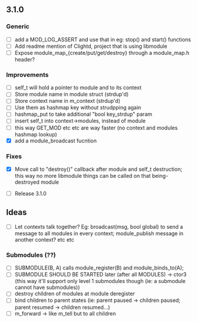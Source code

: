 ## 3.1.0

### Generic
- [ ] add a MOD_LOG_ASSERT and use that in eg: stop() and start() functions
- [ ] Add readme mention of Clightd, project that is using libmodule
- [ ] Expose module_map_{create/put/get/destroy} through a module_map.h header?

### Improvements
- [ ] self_t will hold a pointer to module and to its context
- [ ] Store module name in module struct (strdup'd)
- [ ] Store context name in m_context (strdup'd)
- [ ] Use them as hashmap key without strudpping again
- [ ] hashmap_put to take additional "bool key_strdup" param
- [ ] insert self_t into context->modules, instead of module
- [ ] this way GET_MOD etc etc are way faster (no context and modules hashmap lookup)
- [x] add a module_broadcast fucntion

### Fixes
- [x] Move call to "destroy()" callback after module and self_t destruction; this way no more libmodule things can be called on that being-destroyed module

- [ ] Release 3.1.0

## Ideas

- [ ] Let contexts talk together? Eg: broadcast(msg, bool global) to send a message to all modules in every context; module_publish message in another context? etc etc

### Submodules (??)

- [ ] SUBMODULE(B, A) calls module_register(B) and module_binds_to(A);
- [ ] SUBMODULE SHOULD BE STARTED later (after all MODULES) -> ctor3 (this way it'll support only level 1 submodules though (ie: a submodule cannot have submodules))
- [ ] destroy children of modules at module deregister
- [ ] bind children to parent states (ie: parent paused -> children paused; parent resumed -> children resumed...)
- [ ] m_forward -> like m_tell but to all children
